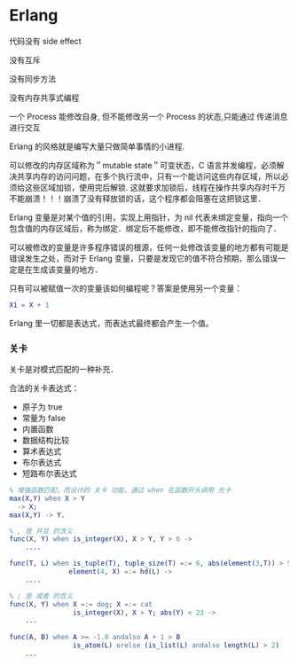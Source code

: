 # Erlang

代码没有 side effect

没有互斥

没有同步方法

没有内存共享式编程

一个 Process 能修改自身, 但不能修改另一个 Process 的状态,只能通过 传递消息 进行交互

Erlang 的风格就是编写大量只做简单事情的小进程.

可以修改的内存区域称为＂mutable state＂可变状态，C 语言并发编程，必须解决共享内存的访问问题，在多个执行流中，只有一个能访问这些内存区域，所以必须给这些区域加锁，使用完后解锁. 这就要求加锁后，线程在操作共享内存时千万不能崩溃！！！崩溃了没有释放锁的话，这个程序都会阻塞在这把锁这里．

Erlang 变量是对某个值的引用，实现上用指针，为 nil 代表未绑定变量，指向一个包含值的内存区域后，称为绑定．绑定后不能修改，即不能修改指针的指向了．

可以被修改的变量是许多程序错误的根源，任何一处修改该变量的地方都有可能是错误发生之处，而对于 Erlang 变量，只要是发现它的值不符合预期，那么错误一定是在生成该变量的地方．

只有可以被赋值一次的变量该如何编程呢？答案是使用另一个变量：

```erlang
X1 = X + 1
```

Erlang 里一切都是表达式，而表达式最终都会产生一个值。

### 关卡

关卡是对模式匹配的一种补充．

合法的关卡表达式：

- 原子为 true
- 常量为 false
- 内置函数
- 数据结构比较
- 算术表达式
- 布尔表达式
- 短路布尔表达式

```erlang
% 增强函数匹配，而设计的 关卡 功能，通过 when 在函数开头调用 光卡
max(X,Y) when X > Y
  -> X;
max(X,Y) -> Y.

% , 是 并且 的含义
func(X, Y) when is_integer(X), X > Y, Y > 6 -> 
    ....

func(T, L) when is_tuple(T), tuple_size(T) =:= 6, abs(element(3,T)) > 5
　　　　　　　　　element(4, X) =:= hd(L) -> 
    ....

% ; 是 或者 的含义
func(X, Y) when X =:= dog; X =:= cat
                is_integer(X), X > Y; abs(Y) < 23 ->
    ...
                                                                             
func(A, B) when A >= -1.0 andalso A + 1 > B
                is_atom(L) orelse (is_list(L) andalso length(L) > 2)
    ...                          
```
